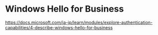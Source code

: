 # Windows Hello for Business

https://docs.microsoft.com/ja-jp/learn/modules/explore-authentication-capabilities/4-describe-windows-hello-for-business

